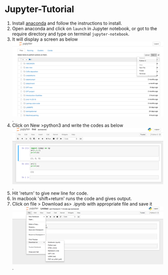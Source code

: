 # Jupyter-Tutorial
1. Install [anaconda](https://www.anaconda.com/download) and follow the instructions to install.
2. Open anaconda and click on `launch` in Jupyter notebook, or got to the require directory and type on terminal `jupyter-notebook`. 
3. It will display a screen as below ![screen](jupyter.png). 
3. Click on New >python3 and write the codes as below ![code](code.png).
4. Hit 'return' to give new line for code.
5. In macbook 'shift+return' runs the code and gives output.
6. Click on file > Download as> .ipynb with appropriate file and save it ![save](save.png). 
